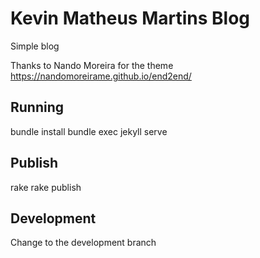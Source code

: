 # Kevin Matheus Martins Blog

Simple blog

Thanks to Nando Moreira for the theme https://nandomoreirame.github.io/end2end/

## Running

bundle install
bundle exec jekyll serve

## Publish

rake
rake publish

## Development

Change to the development branch